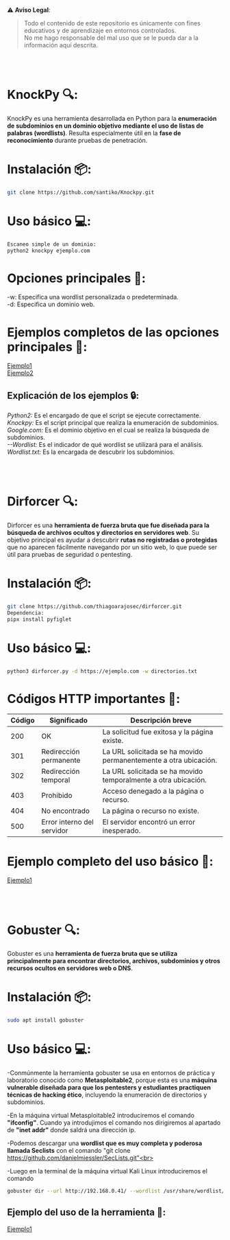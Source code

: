 ⚠️ **Aviso Legal**:
> Todo el contenido de este repositorio es únicamente con fines educativos y de aprendizaje en entornos controlados.  
> No me hago responsable del mal uso que se le pueda dar a la información aquí descrita.

<br><br>
# KnockPy 🔍:
KnockPy es una herramienta desarrollada en Python para la **enumeración de subdominios en un dominio objetivo mediante el uso de listas de palabras (wordlists)**. Resulta especialmente útil en la **fase de reconocimiento** durante pruebas de penetración.

# Instalación 📦:
```bash
git clone https://github.com/santiko/Knockpy.git
```

# Uso básico 💻:
```bash
Escaneo simple de un dominio:
python2 knockpy ejemplo.com
```

# Opciones principales 🔧:
-w: Especifica una wordlist personalizada o predeterminada.<br>
-d: Especifica un dominio web.<br>

# Ejemplos completos de las opciones principales 🔧: 
[Ejemplo1](https://github.com/user-attachments/assets/e9bd2661-7343-4f9e-8113-b37904e6cd65)<br>
[Ejemplo2](https://github.com/user-attachments/assets/922e84f2-0ad7-44ad-87c4-8f6a27837d53)<br>

## Explicación de los ejemplos 🔒: 
*Python2:* Es el encargado de que el script se ejecute correctamente.<br>
*Knockpy:* Es el script principal que realiza la enumeración de subdominios.<br>
*Google.com:* Es el dominio objetivo en el cual se realiza la búsqueda de subdominios.<br>
*--Wordlist:* Es el indicador de qué wordlist se utilizará para el análisis.<br>
*Wordlist.txt:* Es la encargada de descubrir los subdominios.<br>

<br><br>
# Dirforcer 🔍:
Dirforcer es una **herramienta de fuerza bruta que fue diseñada para la búsqueda de archivos ocultos y directorios en servidores web**. Su objetivo principal es ayudar a descubrir **rutas no registradas o protegidas** que no aparecen fácilmente navegando por un sitio web, lo que puede ser útil para pruebas de seguridad o pentesting.

# Instalación 📦:
```bash
git clone https://github.com/thiagoarajosec/dirforcer.git
Dependencia:
pipx install pyfiglet
```
# Uso básico 💻:
```bash
python3 dirforcer.py -d https://ejemplo.com -w directorios.txt
```

# Códigos HTTP importantes 🚦:
| Código | Significado                 | Descripción breve                           |
|--------|----------------------------|---------------------------------------------|
| 200    | OK                         | La solicitud fue exitosa y la página existe.|
| 301    | Redirección permanente     | La URL solicitada se ha movido permanentemente a otra ubicación.|
| 302    | Redirección temporal       | La URL solicitada se ha movido temporalmente a otra ubicación.|
| 403    | Prohibido                  | Acceso denegado a la página o recurso.      |
| 404    | No encontrado              | La página o recurso no existe.               |
| 500    | Error interno del servidor | El servidor encontró un error inesperado.  |

# Ejemplo completo del uso básico 🔧:
[Ejemplo1](https://github.com/user-attachments/assets/8bf031a7-32cc-40e6-8203-478ade0fd3c3)

<br><br>
# Gobuster 🔍:
Gobuster es una **herramienta de fuerza bruta que se utiliza principalmente para encontrar directorios, archivos, subdominios y otros recursos ocultos en servidores web o DNS**.

# Instalación 📦:
```bash
sudo apt install gobuster
```

# Uso básico 💻: 
-Conmúnmente la herramienta gobuster se usa en entornos de práctica y laboratorio conocido como **Metasploitable2**, porque esta es una **máquina vulnerable diseñada para que los pentesters y estudiantes practiquen técnicas de hacking ético**, incluyendo la enumeración de directorios y subdominios.<br>

-En la máquina virtual Metasploitable2 introduciremos el comando **"ifconfig"**. Cuando ya introdujimos el comando nos dirigiremos al apartado de **"inet addr"** donde saldrá una dirección ip.<br> 

-Podemos descargar una **wordlist que es muy completa y poderosa llamada Seclists** con el comando "git clone https://github.com/danielmiessler/SecLists.git"<br>

-Luego en la terminal de la máquina virtual Kali Linux introduciremos el comando 
```bash
gobuster dir --url http://192.168.0.41/ --wordlist /usr/share/wordlist/dirb/Seclists/Discovery/Web-Content
```


## Ejemplo del uso de la herramienta 🔧:
[Ejemplo1](https://github.com/user-attachments/assets/a3a0627b-cb26-456c-9653-f82fb5cd203e)





















